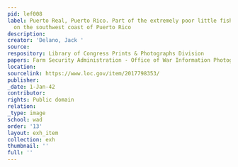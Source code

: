 ```yaml
---
pid: lef008
label: Puerto Real, Puerto Rico. Part of the extremely poor little fishing village
  on the southwest coast of Puerto Rico
description:
creator: 'Delano, Jack '
source:
respository: Library of Congress Prints & Photographs Division
papers: Farm Security Administration - Office of War Information Photograph Collection
location:
sourcelink: https://www.loc.gov/item/2017798353/
publisher:
_date: 1-Jan-42
contributor:
rights: Public domain
relation:
_type: image
school: wad
order: '13'
layout: exh_item
collection: exh
thumbnail: ''
full: ''
---
```

